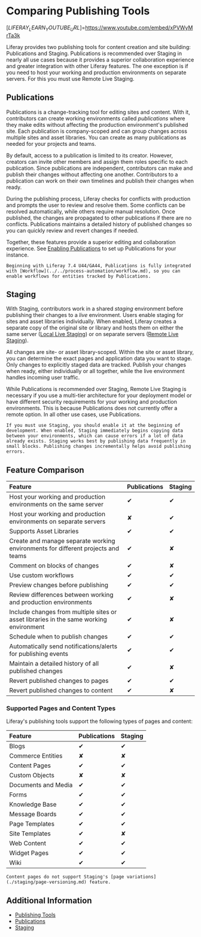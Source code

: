 # Comparing Publishing Tools

[$LIFERAY_LEARN_YOUTUBE_URL$]=https://www.youtube.com/embed/xPVWyMrTa3k

Liferay provides two publishing tools for content creation and site building: Publications and Staging. Publications is recommended over Staging in nearly all use cases because it provides a superior collaboration experience and greater integration with other Liferay features. The one exception is if you need to host your working and production environments on separate servers. For this you must use Remote Live Staging.

## Publications

Publications is a change-tracking tool for editing sites and content. With it, contributors can create working environments called *publications* where they make edits without affecting the production environment's published site. Each publication is company-scoped and can group changes across multiple sites and asset libraries. You can create as many publications as needed for your projects and teams.

By default, access to a publication is limited to its creator. However, creators can invite other members and assign them roles specific to each publication. Since publications are independent, contributors can make and publish their changes without affecting one another. Contributors to a publication can work on their own timelines and publish their changes when ready.

During the publishing process, Liferay checks for conflicts with production and prompts the user to review and resolve them. Some conflicts can be resolved automatically, while others require manual resolution. Once published, the changes are propagated to other publications if there are no conflicts. Publications maintains a detailed history of published changes so you can quickly review and revert changes if needed.

Together, these features provide a superior editing and collaboration experience. See [Enabling Publications](./publications/enabling-publications.md) to set up Publications for your instance.

```{important}
Beginning with Liferay 7.4 U44/GA44, Publications is fully integrated with [Workflow](../../process-automation/workflow.md), so you can enable workflows for entities tracked by Publications.
```

## Staging

With Staging, contributors work in a shared *staging* environment before publishing their changes to a *live* environment. Users enable staging for sites and asset libraries individually. When enabled, Liferay creates a separate copy of the original site or library and hosts them on either the same server ([Local Live Staging](./staging/configuring-local-live-staging.md)) or on separate servers ([Remote Live Staging](./staging/configuring-remote-live-staging.md)).

All changes are site- or asset library-scoped. Within the site or asset library, you can determine the exact pages and application data you want to stage. Only changes to explicitly staged data are tracked. Publish your changes when ready, either individually or all together, while the live environment handles incoming user traffic.

While Publications is recommended over Staging, Remote Live Staging is necessary if you use a multi-tier architecture for your deployment model or have different security requirements for your working and production environments. This is because Publications does not currently offer a remote option. In all other use cases, use Publications.

```{important}
If you must use Staging, you should enable it at the beginning of development. When enabled, Staging immediately begins copying data between your environments, which can cause errors if a lot of data already exists. Staging works best by publishing data frequently in small blocks. Publishing changes incrementally helps avoid publishing errors.
```

## Feature Comparison

| Feature | Publications | Staging |
| :--- | :--- | :--- |
| Host your working and production environments on the same server | &#10004; | &#10004; |
| Host your working and production environments on separate servers | &#10008; | &#10004; |
| Supports Asset Libraries | &#10004; | &#10004; |
| Create and manage separate working environments for different projects and teams | &#10004; | &#10008; |
| Comment on blocks of changes | &#10004; | &#10008; |
| Use custom workflows | &#10004; | &#10004; |
| Preview changes before publishing | &#10004; | &#10004; |
| Review differences between working and production environments | &#10004; | &#10008; |
| Include changes from multiple sites or asset libraries in the same working environment | &#10004; | &#10008; |
| Schedule when to publish changes | &#10004; | &#10004; |
| Automatically send notifications/alerts for publishing events | &#10004; | &#10004; |
| Maintain a detailed history of all published changes | &#10004; | &#10008; |
| Revert published changes to pages | &#10004; | &#10004; |
| Revert published changes to content | &#10004; | &#10008; |

### Supported Pages and Content Types

Liferay's publishing tools support the following types of pages and content:

| Feature | Publications | Staging |
| :--- | :--- | :--- |
| Blogs | &#10004; | &#10004; |
| Commerce Entities | &#10008; | &#10008; |
| Content Pages | &#10004; | &#10004; |
| Custom Objects | &#10008; | &#10008; |
| Documents and Media | &#10004; | &#10004; |
| Forms | &#10004; | &#10004; |
| Knowledge Base | &#10004; | &#10004; |
| Message Boards | &#10004; | &#10004; |
| Page Templates | &#10004; | &#10004; |
| Site Templates | &#10004; | &#10008; |
| Web Content | &#10004; | &#10004; |
| Widget Pages | &#10004; | &#10004; |
| Wiki | &#10004; | &#10004; |

```{important}
Content pages do not support Staging's [page variations](./staging/page-versioning.md) feature.
```

## Additional Information

* [Publishing Tools](../publishing-tools.md)
* [Publications](./publications.md)
* [Staging](./staging.md)
